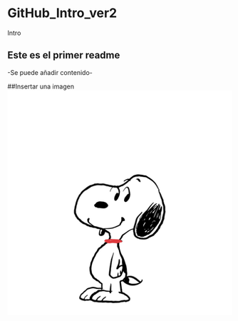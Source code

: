 # GitHub_Intro_ver2
 Intro
 ## Este es el primer readme
-Se puede añadir contenido-

##Insertar una imagen
![pruebaImagen1](img/sn-color.jpg)